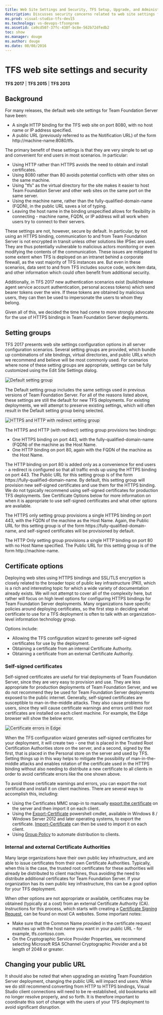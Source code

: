 ```yaml
---
title: Web Site Settings and Security, TFS Setup, Upgrade, and Administration
description: Discusses security concerns related to web site settings for TFS, including SSL/TLS, certificates, and so forth.
ms.prod: visual-studio-tfs-dev15
ms.technology: vs-devops-tfsonprem
ms.assetid: ca9cd507-37fc-438f-bc8e-562b72dfedb2
toc: show
ms.manager: douge
ms.author: douge
ms.date: 08/08/2016
---
```


# TFS web site settings and security

**TFS 2017** | **TFS 2015** | **TFS 2013**

## Background

For many releases, the default web site settings for Team Foundation Server have been:
 
* A single HTTP binding for the TFS web site on port 8080, with no host name or IP address specified.
* A public URL (previously referred to as the Notification URL) of the form http://machine-name:8080/tfs. 
 
The primary benefit of these settings is that they are very simple to set up and convenient for end users in most scenarios. In particular:
 
* Using HTTP rather than HTTPS avoids the need to obtain and install certificates. 
* Using 8080 rather than 80 avoids potential conflicts with other sites on the same machine.
* Using "tfs" as the virtual directory for the site makes it easier to host Team Foundation Server and other web sites on the same port on the same server. 
* Using the machine name, rather than the fully-qualified-domain-name (FQDN), in the public URL saves a lot of typing.
* Leaving the host name in the binding unspecified allows for flexibility in connecting - machine name, FQDN, or IP address will all work when users try to connect to their servers. 
 
These settings are not, however, secure by default. In particular, by not using an HTTPS binding, communication to and from Team 
Foundation Server is not encrypted in transit unless other solutions like IPSec are used. They are thus potentially vulnerable to malicious 
actors monitoring or even modifying the contents of the communication. These issues are mitigated to some extent when TFS is deployed on 
an intranet behind a corporate firewall, as the vast majority of TFS instances are. But even in these scenarios, data sent to and from 
TFS includes source code, work item data, and other information which could often benefit from additional security.
 
Additionally, in TFS 2017 new authentication scenarios exist (build/release agent service account authentication, personal access tokens) 
which send bearer tokens over the wire. If these tokens are obtained by malicious users, they can then be used to impersonate the users 
to whom they belong. 
 
Given all of this, we decided the time had come to more strongly advocate for the use of HTTPS bindings in Team Foundation Server 
deployments.

## Setting groups

TFS 2017 presents web site settings configuration options in all server configuration scenarios. Several setting groups are provided, which bundle up combinations of 
site bindings, virtual directories, and public URLs which we recommend and believe will be most commonly used. For scenarios where none of these setting groups are 
appropriate, settings can be fully customized using the Edit Site Settings dialog.

<img alt="Default setting group" src="./_img/web-site-settings/default-setting-group.png" style="border: 1px solid #CCCCCC" />

The Default setting group includes the same settings used in previous versions of Team Foundation Server. For all of the reasons listed above, these settings are 
still the default for new TFS deployments. For existing deployments, we will attempt to preserve existing settings, which will often result in the Default setting 
group being selected.

<img alt="HTTPS and HTTP with redirect setting group" src="./_img/web-site-settings/https-and-http-setting-group.png" style="border: 1px solid #CCCCCC" />

The HTTPS and HTTP (with redirect) setting group provisions two bindings:

* One HTTPS binding on port 443, with the fully-qualified-domain-name (FQDN) of the machine as the Host Name. 
* One HTTP binding on port 80, again with the FQDN of the machine as the Host Name.

The HTTP binding on port 80 is added only as a convenience for end users - a redirect is configured so that all traffic ends up using the HTTPS binding on port 443. 
The Public URL for this setting group is of the form https://fully-qualified-domain-name. By default, this setting group will provision new self-signed 
certificates and use them for the HTTPS binding. We do not typically recommend using self-signed certificates for production TFS deployments. See Certificate 
Options below for more information on when it is appropriate to use self-signed certificates and what other options are available.

The HTTPS only setting group provisions a single HTTPS binding on port 443, with the FQDN of the machine as the Host Name. Again, the Public URL for this setting 
group is of the form https://fully-qualified-domain-name, and self-signed certificates will be provisioned by default. 

The HTTP Only setting group provisions a single HTTP binding on port 80 with no Host Name specified. The Public URL for this setting group is of the form 
http://machine-name.

## Certificate options

Deploying web sites using HTTPS bindings and SSL/TLS encryption is closely related to the broader topic of public key infrastructure (PKI), which is a rich and 
interesting topic for which a wide variety of documentation already exists. We will not attempt to cover all of the complexity here, but rather will focus on high 
level options for configuring HTTPS bindings for Team Foundation Server deployments. Many organizations have specific policies around deploying certificates, so the 
first step in deciding what certificate to use for a TFS deployment is often to talk with an organization-level information technology group.
 
Options include:
 
* Allowing the TFS configuration wizard to generate self-signed certificates for use by the deployment.
* Obtaining a certificate from an internal Certificate Authority. 
* Obtaining a certificate from an external Certificate Authority.

### Self-signed certificates

Self-signed certificates are useful for trial deployments of Team Foundation Server, since they are very easy to provision and use. They are less appropriate for 
production deployments of Team Foundation Server, and we do not recommend they be used for Team Foundation Server deployments exposed to the public internet. 
Generally, self-signed certificates are susceptible to man-in-the-middle attacks. They also cause problems for users, since they will cause certificate warnings 
and errors until their root certificates are installed on each client machine. For example, the Edge browser will show the below error.

<img alt="Certificate errors in Edge" src="./_img/web-site-settings/edge-certificate-error.png" style="border: 1px solid #CCCCCC" />

When the TFS configuration wizard generates self-signed certificates for your deployment, it will create two - one that is placed in the Trusted Root Certification 
Authorities store on the server, and a second, signed by the first, that is placed in the Personal store on the server and used by TFS. Setting things up in this way 
helps to mitigate the possibility of man-in-the-middle attacks and enables rotation of the certificate used in the HTTPS binding without also needing to distribute a 
new certificate to all clients in order to avoid certificate errors like the one shown above.

To avoid those certificate warnings and errors, you can export the root certificate and install it on client machines. There are several ways to accomplish this,
including:

* Using the Certificates MMC snap-in to manually [export the certificate](https://technet.microsoft.com/library/cc730988.aspx) on the server and then import it on each client.
* Using the [Export-Certificate](https://technet.microsoft.com/library/hh848628.aspx) powershell cmdlet, available in Windows 8 / Windows Server 2012 and later 
operating systems, to export the certificate. [Import-Certificate](https://technet.microsoft.com/library/hh848630.aspx) can then be used to import it on each client.
* Using [Group Policy](https://technet.microsoft.com/library/dd807084.aspx) to automate distribution to clients. 

### Internal and external Certificate Authorities

Many large organizations have their own public key infrastructure, and are able to issue certificates from their own Certificate Authorities. Typically, when this 
is the case, the trusted root certificates for these authorities will already be distributed to client machines, thus avoiding the need to distribute additional 
certificates for Team Foundation Server. If your organization has its own public key infrastructure, this can be a good option for your TFS deployment.

When other options are not appropriate or available, certificates may be obtained (typically at a cost) from an external Certificate Authority (CA). Instructions for 
this process, which starts with creating a [Certificate Signing Request](https://technet.microsoft.com/en-us/library/cc732906(v=ws.10).aspx), can be found on most CA 
websites. Some important notes:
 
* Make sure that the Common Name provided in the certificate request matches up with the host name you want in your public URL - for example, tfs.contoso.com. 
* On the Cryptographic Service Provider Properties, we recommend selecting Microsoft RSA SChannel Cryptographic Provider and a bit length of 2048 or greater.

## Changing your public URL

It should also be noted that when upgrading an existing Team Foundation Server deployment, changing the public URL will impact end users. While we do still 
recommend converting from HTTP to HTTPS bindings, Visual Studio client connections will need to be re-established, old bookmarks will no longer resolve properly, 
and so forth. It is therefore important to coordinate this sort of change with the users of your TFS deployment to avoid significant disruption.

